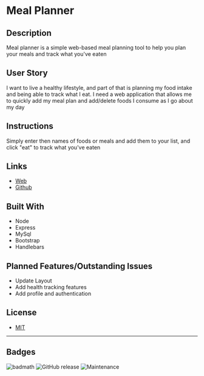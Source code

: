 # Meal Planner

## Description 
Meal planner is a simple web-based meal planning tool to help you plan your meals and track what you've eaten

## User Story
I want to live a healthy lifestyle, and part of that is planning my food intake and being able to track what I eat. I need a web application that allows me to quickly add my meal plan and add/delete foods I consume as I go about my day

## Instructions 
Simply enter then names of foods or meals and add them to your list, and click "eat" to track what you've eaten

## Links
* [Web](https://github.com/markohanesian/docket)
* [Github](https://github.com/markohanesian/)

## Built With
* Node
* Express
* MySql
* Bootstrap
* Handlebars

## Planned Features/Outstanding Issues
* Update Layout
* Add health tracking features
* Add profile and authentication

## License

* [MIT](https://opensource.org/licenses/MIT)

---

## Badges

![badmath](https://img.shields.io/github/languages/top/nielsenjared/badmath)
![GitHub release](https://img.shields.io/github/v/release/markohanesian/Burger-Logger)
![Maintenance](https://img.shields.io/badge/Maintained%3F-yes-green.svg)


